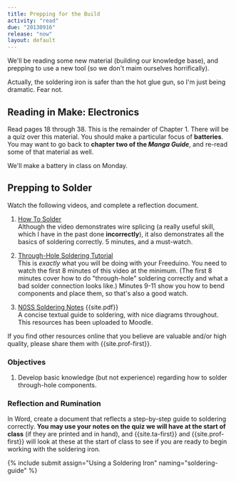 ```yaml
---
title: Prepping for the Build
activity: "read"
due: "20130916"
release: "now"
layout: default
---
```


We'll be reading some new material (building our knowledge base), and prepping to use a new tool (so we don't maim ourselves horrifically).

Actually, the soldering iron is safer than the hot glue gun, so I'm just being dramatic. Fear not.

## Reading in **Make: Electronics**

Read pages 18 through 38. This is the remainder of Chapter 1. There will be a quiz over this material. You should make a particular focus of **batteries**. You may want to go back to **chapter two of the *Manga Guide***, and re-read some of that material as well.

We'll make a battery in class on Monday.

## Prepping to Solder

Watch the following videos, and complete a reflection document.

1. [How To Solder](http://www.youtube.com/watch?v=BLfXXRfRIzY) <br/>
Although the video demonstrates wire splicing (a really useful skill, which I have in the past done **incorrectly**), it also demonstrates all the basics of soldering correctly. 5 minutes, and a must-watch.

1. [Through-Hole Soldering Tutorial](http://www.youtube.com/watch?v=fYz5nIHH0iY) <br/>
This is *exactly* what you will be doing with your Freeduino. You need to watch the first 8 minutes of this video at the minimum. (The first 8 minutes cover how to do "through-hole" soldering correctly and what a bad solder connection looks like.) Minutes 9-11 show you how to bend components and place them, so that's also a good watch.

1. [N0SS Soldering Notes](http://www.elecraft.com/TechNotes/N0SS_SolderNotes/N0SS_SolderNotesV6.pdf) {{site.pdf}} <br/>
A concise textual guide to soldering, with nice diagrams throughout. This resources has been uploaded to Moodle.

If you find other resources online that you believe are valuable and/or high quality, please share them with {{site.prof-first}}.

### Objectives

1. Develop basic knowledge (but not experience) regarding how to solder through-hole components.

### Reflection and Rumination

In Word, create a document that reflects a step-by-step guide to soldering correctly. **You may use your notes on the quiz we will have at the start of class** (if they are printed and in hand), and {{site.ta-first}} and {{site.prof-first}} will look at these at the start of class to see if you are ready to begin working with the soldering iron.

{% include submit assign="Using a Soldering Iron" naming="soldering-guide" %}


